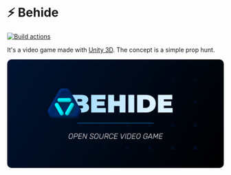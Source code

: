 # ⚡ Behide

[![Build actions](https://github.com/behide-game/Behide/actions/workflows/main.yml/badge.svg?branch=Add-github-actions)](https://github.com/behide-game/Behide/actions/workflows/main.yml)

It's a video game made with [Unity 3D](https://unity.com). The concept is a simple prop hunt.

<img src="./Assets/Images/Presentation card.png"
     alt="Behide, open source video game"
     style="border-radius: 10px" />
